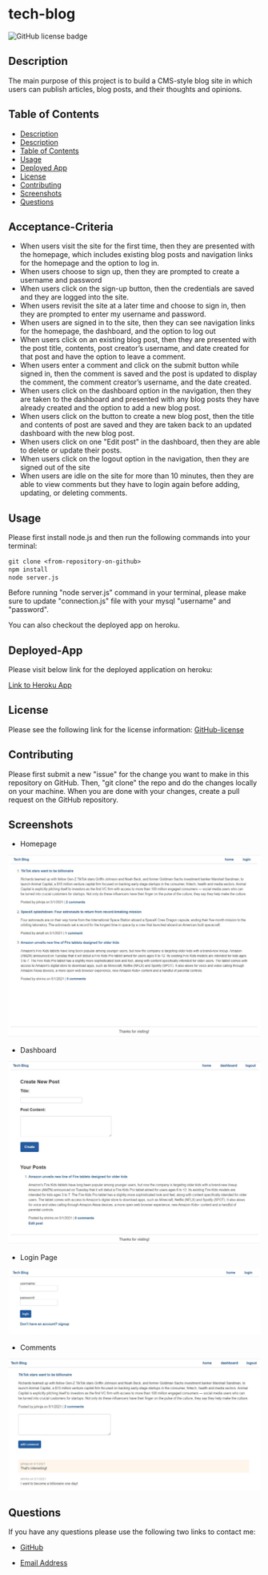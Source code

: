 # tech-blog

![GitHub license badge](https://img.shields.io/badge/license-MIT-blue.svg)

## Description

The main purpose of this project is to build a CMS-style blog site in which users can publish articles, blog posts, and their thoughts and opinions.

## Table of Contents
* [Description](#description)
* [Description](#acceptance-criteria)
* [Table of Contents](#table-of-contents)
* [Usage](#usage)
* [Deployed App](#deployed-app)
* [License](#license)
* [Contributing](#contributing)
* [Screenshots](#screenshots)
* [Questions](#questions)

## Acceptance-Criteria

* When users visit the site for the first time, then they are presented with the homepage, which includes existing blog posts and navigation links for the homepage and the option to log in.
* When users choose to sign up, then they are prompted to create a username and password
* When users click on the sign-up button, then the credentials are saved and they are logged into the site.
* When users revisit the site at a later time and choose to sign in, then they are prompted to enter my username and password.
* When users are signed in to the site, then they can see navigation links for the homepage, the dashboard, and the option to log out
* When users click on an existing blog post, then they are presented with the post title, contents, post creator’s username, and date created for that post and have the option to leave a comment.
* When users enter a comment and click on the submit button while signed in, then the comment is saved and the post is updated to display the comment, the comment creator’s username, and the date created.
* When users click on the dashboard option in the navigation, then they are taken to the dashboard and presented with any blog posts they have already created and the option to add a new blog post.
* When users click on the button to create a new blog post, then the title and contents of post are saved and they are taken back to an updated dashboard with the new blog post.
* When users click on one "Edit post" in the dashboard, then they are able to delete or update their posts.
* When users click on the logout option in the navigation, then they are signed out of the site
* When users are idle on the site for more than 10 minutes, then they are able to view comments but they have to login again before adding, updating, or deleting comments.

## Usage
Please first install node.js and then run the following commands into your terminal: 

```
git clone <from-repository-on-github>
npm install
node server.js
```
Before running "node server.js" command in your terminal, please make sure to update "connection.js" file with your mysql "username" and "password".

You can also checkout the deployed app on heroku.

## Deployed-App

Please visit below link for the deployed application on heroku: 

[Link to Heroku App]()

## License
Please see the following link for the license information: 
[GitHub-license](./utils/license-MIT.txt)

## Contributing
Please first submit a new "issue" for the change you want to make in this repository on GitHub. Then, "git clone" the repo and do the changes locally on your machine. When you are done with your changes, create a pull request on the GitHub repository.

## Screenshots

* Homepage

![alt=homepage](./utils/images/homepage.jpg)

* Dashboard

![alt=dashboard](./utils/images/dashboard.jpg)

* Login Page

![alt=login](./utils/images/login.jpg)

* Comments

![alt=comments](./utils/images/comments.jpg)


## Questions
If you have any questions please use the following two links to contact me:

* [GitHub](https://github.com/sshahram)

* [Email Address](mailto:shirin.shahram23@gmail.com)